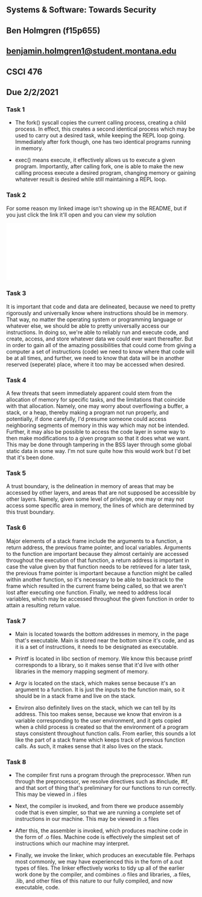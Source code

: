 ## Systems & Software: Towards Security
## Ben Holmgren (f15p655)
## benjamin.holmgren1@student.montana.edu
## CSCI 476
## Due 2/2/2021


### Task 1 

* The fork() syscall copies the current calling process, creating a child process. In effect, this creates 
a second identical process which may be used to carry out a desired task, while keeping the REPL loop going.
 Immediately after fork though, one has two identical programs running in memory.

* exec() means execute, it effectively allows us to execute a given program. Importantly, after calling fork,
one is able to make the new calling process execute a desired program, changing memory or gaining whatever result
is desired while still maintaining a REPL
loop. 

### Task 2
For some reason my linked image isn't showing up in the README, but if you just click the link it'll open and you
can view my solution

![memory_image](./data.pdf)

### Task 3

It is important that code and data are delineated, because we need to pretty rigorously and universally know where 
instructions should be in memory. That way, no matter the operating system or programming language or whatever else, 
we should be able to pretty universally access our instructions. In doing so, we're able to reliably run and execute code,
and create, access, and store whatever data we could ever want thereafter. But in order to gain all of the amazing possibilities
that could come from giving a computer a set of instructions (code) we need to know where that code will be at all times,
and further, we need to know that data will be in another reserved (seperate) place, where it too may be accessed when
desired.

### Task 4

A few threats that seem immediately apparent could stem from the allocation of memory for specific tasks, and the limitations
that coincide with that allocation. Namely, one may worry about overflowing a buffer, a stack, or a heap, thereby making a program
not run properly, and potentially, if done carefully, I'd presume someone could access neighboring segments of memory in this way
which may not be intended. Further, it may also be possible to access the code layer in some way to then make modifications to a given
program so that it does what we want. This may be done through tampering in the BSS layer through some global static data in some way.
I'm not sure quite how this would work but I'd bet that it's been done.

### Task 5

A trust boundary, is the delineation in memory of areas that may be accessed by other layers, and areas that are not supposed be accessible
by other layers. Namely, given some level of privilege, one may or may not access some specific area in memory, the lines of which are determined
by this trust boundary.

### Task 6

Major elements of a stack frame include the arguments to a function, a return address, the previous frame pointer, and local variables. Arguments to the
function are important because they almost certainly are accessed throughout the execution of that function, a return address is important in case the
value given by that function needs to be retrieved for a later task, the previous frame pointer is important because a function might be called within another
function, so it's necessary to be able to backtrack to the frame which resulted in the current frame being called, so that we aren't lost after
executing one function. Finally, we need to address local variables, which may be accessed throughout the given function in order to attain a resulting
return value.


### Task 7

* Main is located towards the bottom addresses in memory, in the page that's executable. Main is stored near the bottom since it's code, and as it is a set of
instructions, it needs to be designated as executable.

* Printf is located in libc section of memory. We know this because printf corresponds to a library, so it makes sense that it'd live with other libraries
in the memory mapping segment of memory.

* Argv is located on the stack, which makes sense because it's an argument to a function. It is just the inputs to the function main, so it should be in a
stack frame and live on the stack.

* Environ also definitely lives on the stack, which we can tell by its address. This too makes sense, because we know that environ is a variable corresponding
to the user environment, and it gets copied when a child process is created so that the environment of a program stays consistent throughout function calls.
From earlier, this sounds a lot like the part of a stack frame which keeps track of previous function calls. As such, it makes sense that it also lives on the stack. 

### Task 8

* The compiler first runs a program through the preprocessor. When run through the preprocessor, we resolve directives such as #include, #if, and that sort of
thing that's preliminary for our functions to run correctly. This may be viewed in .i files

* Next, the compiler is invoked, and from there we produce assembly code that is even simpler, so that we are running a complete set of instructions in our machine.
This may be viewed in .s files

* After this, the assembler is invoked, which produces machine code in the form of .o files. Machine code is effectively the simplest set of instructions which our
machine may interpret.

* Finally, we invoke the linker, which produces an executable file. Perhaps most commonly, we may have experienced this in the form of a.out types of files. The linker
effectively works to tidy up all of the earlier work done by the compiler, and combines .o files and libraries, .a files, .lib, and other files of this nature to our
fully compiled, and now executable, code.
